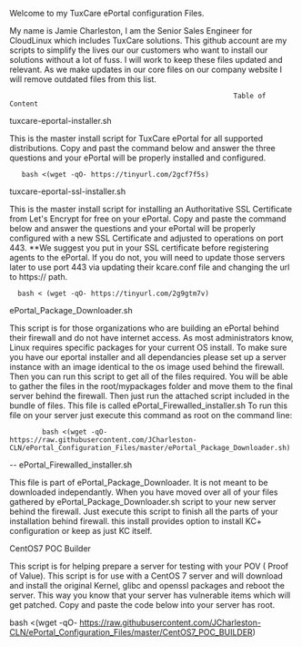 Welcome to my TuxCare ePortal configuration Files.

My name is Jamie Charleston, I am the Senior Sales Engineer for CloudLinux which includes TuxCare solutions. This github account are my scripts to simplify the lives our our customers who want to install our solutions without a lot of fuss. I will work to keep these files updated and relevant. As we make updates in our core files on our company website I will remove outdated files from this list.



                                                           Table of Content




tuxcare-eportal-installer.sh

This is the master install script for TuxCare ePortal for all supported distributions. Copy and past the command below and answer the three questions and your ePortal will be properly installed and configured.


       bash <(wget -qO- https://tinyurl.com/2gcf7f5s)


tuxcare-eportal-ssl-installer.sh

This is the master install script for installing an Authoritative SSL Certificate from Let's Encrypt for free on your ePortal. Copy and paste the command below and answer the questions and your ePortal will be properly configured with a new SSL Certificate and adjusted to operations on port 443. 
**We suggest you put in your SSL certificate before registering agents to the ePortal. If you do not, you will need to update those servers later to use port 443 via updating their kcare.conf file and changing the url to https:// path.


      
      bash < (wget -qO- https://tinyurl.com/2g9gtm7v)



ePortal_Package_Downloader.sh  
 
This script is for those organizations who are building an ePortal behind their firewall and do not have internet access. As most administrators know, Linux requires specific packages for your current OS install. To make sure you have our eportal installer and all dependancies please set up a server instance with an image identical to the os image used behind the firewall. Then you can run this script to get all of the files required. You will be able to gather the files in the root/mypackages folder and move them to the final server behind the firewall. Then just run the attached script included in the bundle of files. This file is called ePortal_Firewalled_installer.sh To run this file on your server just execute this command as root on the command line: 

            bash <(wget -qO- https://raw.githubusercontent.com/JCharleston-CLN/ePortal_Configuration_Files/master/ePortal_Package_Downloader.sh)





-- ePortal_Firewalled_installer.sh
 
 
This file is part of ePortal_Package_Downloader. It is not meant to be downloaded independantly. When you have moved over all of your files gathered by ePortal_Package_Downloader.sh script to your new server behind the firewall. Just execute this script to finish all the parts of your installation behind firewall. this install provides option to install KC+ configuration or keep as just KC itself.
 


CentOS7 POC Builder

This script is for helping prepare a server for testing with your POV ( Proof of Value). This script is for use with a CentOS 7 server and will download and install the original Kernel, glibc and openssl packages and reboot the server. This way you know that your server has vulnerable items which will get patched. Copy and paste the code below into your server has root.


bash <(wget -qO- https://raw.githubusercontent.com/JCharleston-CLN/ePortal_Configuration_Files/master/CentOS7_POC_BUILDER)
